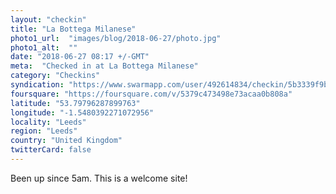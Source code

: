 ```yaml
---
layout: "checkin"
title: "La Bottega Milanese"
photo1_url:  "images/blog/2018-06-27/photo.jpg"
photo1_alt:  ""
date: "2018-06-27 08:17 +/-GMT"
meta:  "Checked in at La Bottega Milanese"
category: "Checkins"
syndication: "https://www.swarmapp.com/user/492614834/checkin/5b3339f9bd4009002c56c30e"
foursquare: "https://foursquare.com/v/5379c473498e73acaa0b808a"
latitude: "53.79796287899763"
longitude: "-1.5480392271072956"
locality: "Leeds"
region: "Leeds"
country: "United Kingdom"
twitterCard: false
---
```

Been up since 5am. This is a welcome site!
